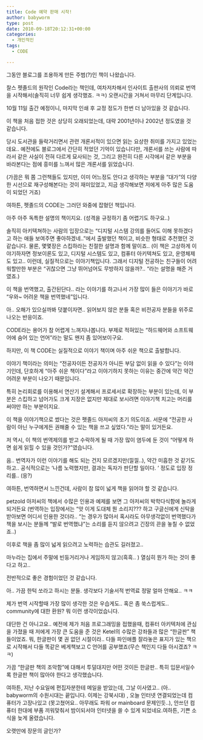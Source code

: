 ```yaml
---
title: Code 예약 판매 시작!
author: babyworm
type: post
date: 2010-09-18T20:12:31+00:00
categories:
  - 개인적인
tags:
  - CODE

---
```

그동안 블로그를 조용하게 만든 주범(?)인 책이 나왔습니다. 

찰스 펫졸드의 원작인 Code라는 책인데, 여차저차해서 인사이트 출판사의 의뢰로 번역을 시작해서(솔직히 너무 쉽게 생각했죠. ㅋㅋ) 오랜시간을 거쳐서 마무리 단계입니다.

10월 11일 출간 예정이니, 마지막 인쇄 후 교정 정도가 한번 더 남아있을 것 같습니다.

이 책을 처음 접한 것은 상당히 오래되었는데, 대략 2001년이나 2002년 정도였을 것 같습니다.

당시 도서관을 들락거리면서 관련 개론서적이 있으면 읽는 요상한 취미를 가지고 있었는데요.. 예전에도 블로그에서 간단히 적었던 기억이 있습니다만, 개론서를 쓰는 사람에 따라서 같은 사실이 전혀 다르게 묘사되는 것, 그리고 완전히 다른 시각에서 같은 부분을 바라본다는 점에 흥미를 느껴서 많은 개론서를 읽었습니다.

(가끔은 뭐 쫌 그런책들도 있지만, 이미 어느정도 안다고 생각하는 부분을 “대가”의 다양한 시선으로 재구성해본다는 것이 재미있었고, 지금 생각해보면 저에게 아주 많은 도움이 되었던 거죠)

여하튼, 펫졸드의 CODE는 그러던 와중에 잡혔던 책입니다.

아주 아주 독특한 설명의 책이지요. (성격을 규정하기 좀 어렵기도 하구요..)

솔직히 아키텍쳐하는 사람의 입장으로는 “디지털 시스템 강의를 들어도 이해 못하겠다고 하는 애들 보여주면 좋아하겠네..”에서 출발했던 책이고, 비슷한 형태로 추천했던 것 같습니다. 물론, 몇몇장은 스킵하라는 친절한 설명과 함께 말이죠.. (이 책은 고상하게 이야기하자면 정보이론도 있고, 디지털 시스템도 있고, 컴퓨터 아키텍쳐도 있고, 운영체제도 있고.. 이런데, 실질적으로는 이야기책입니다. 그래서 디지털 전공하는 친구들이 어려워할만한 부분은 “귀찮으면 그냥 뛰어넘어도 무방하지 않을까?.. “라는 설명을 해준 거였죠.)

이 책을 번역했고, 출간된단다.. 라는 이야기를 하고나서 가장 많이 들은 이야기가 바로 “우와~ 어려운 책을 번역했네”입니다.

아.. 오해가 있으실까봐 덧붙이자면.. 읽어보지 않은 분들 혹은 비전공자 분들을 위주로 나오는 반응이죠.

CODE라는 용어가 참 어렵게 느껴지나봅니다. 부제로 적혀있는 “하드웨어와 소프트웨어에 숨어 있는 언어”라는 말도 왠지 좀 있어보이구요.

하지만, 이 책 CODE는 실질적으로 이야기 책이며 아주 쉬운 책으로 출발합니다.

이야기 책이라는 의미는 “전공자이든 전공자가 아니든 부담 없이 읽을 수 있다”는 이야기인데, 단호하게 “아주 쉬운 책이다”라고 이야기하지 못하는 이유는 중간에 약간 약간 어려운 부분이 나오기 때문입니다.

특히 논리회로를 이용해서 연산기 설계해서 프로세서로 확장하는 부분이 있는데, 이 부분은 스킵하고 넘어가도 크게 지장은 없지만 제대로 보시려면 이야기책 치고는 머리를 써야만 하는 부분이지요.

이 책을 이야기책으로 썼다는 것은 펫졸드 아저씨의 초기 의도이죠. 서문에 “전공한 사람이 아닌 누구에게든 권해줄 수 있는 책을 쓰고 싶었다.”라는 말이 있거든요.

저 역시, 이 책의 번역제의를 받고 수락하게 될 때 가장 많이 염두에 둔 것이 “어떻게 하면 쉽게 읽힐 수 있을 것인가?”였습니다.

음.. 번역자가 이런 이야기를 해도 되는 건지 모르겠지만(낄낄..), 약간 미흡한 것 같기도 하고.. 공식적으로는 ‘나름 노력했지만, 결과는 독자가 판단할 일이다. ‘ 정도로 입장 정리를.. (응?)

여하튼, 번역하면서 느낀건데, 사람이 참 많이 넓게 책을 읽어야 할 것 같습니다.

petzold 아저씨의 책에서 수많은 인용과 예제를 보면 그 아저씨의 박학다식함에 놀라게 되거든요 (번역하는 입장에서는 “앗 이게 도대체 뭔 소리지??? 하고 구글신에게 신탁을 받아보면 어디서 인용한 것더라.. “는 경우가 많아서 혹시라도 아무생각없이 번역했다가 책을 보시는 분들께 “발로 번역했냐”는 소리를 듣지 않으려고 긴장의 끈을 놓칠 수 없었죠..)

이후로 책을 좀 많이 넓게 읽으려고 노력하는 습관도 길러졌고..

마누라는 집에서 주말에 빈둥거리거나 게임하지 않고(흑흑.. ) 열심히 뭔가 하는 것이 좋다고 하고..

전반적으로 좋은 경험이었던 것 같습니다.

아.. 가끔 한턱 쏘라고 하시는 분들. 생각보다 기술서적 번역료 정말 얼마 안해요.. ㅋㅋ

제가 번역 시작할때 가장 많이 생각한 것은 우습게도.. 혹은 좀 쑥스럽게도.. community에 대한 환원? 뭐 이런 생각이었습니다.

대단한 건 아니고요.. 예전에 제가 처음 프로그래밍을 접했을때, 컴퓨터 아키텍처에 관심을 가졌을 때 저에게 가장 큰 도움을 준 것은 Ketel의 수많은 강좌들과 많은 “한글판” 책들이었죠. 뭐, 한글판이 몇 권 없던 시절이라.. 다들 파인애플 잘라놓은 표지가 있는 책으로 시작해서 다들 똑같은 베게책보고 C 언어를 공부했죠(무슨 책인지 다들 아시겠죠? ㅋㅋ)

가끔 “한글판 책의 조악함”에 대해서 투덜대지만 어떤 것이든 한글판.. 특히 입문서일수록 한글판 책이 많아야 한다고 생각했습니다.

여하튼, 지난 수요일에 편집자분한테 메일을 받았는데, 그날 이사였고.. (아.. babyworm의 수원시대는 끝입니다. 이제는 강북시대) , 오늘 인터넷 연결되었는데 컴퓨터가 고장나있고 (못고쳤어요.. 아무래도 파워 or mainboard 문제인듯..), 안쓰던 컴퓨터 한대에 부품 끼워맞춰서 밤이되서야 인터넷을 쓸 수 있게 되었네요.여하튼, 기쁜 소식을 늦게 올렸습니다.

오랫만에 장문의 글인가?

